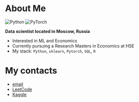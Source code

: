 # About Me

![Python](https://img.shields.io/badge/python-3670A0?style=for-the-badge&logo=python&logoColor=ffdd54)
![PyTorch](https://img.shields.io/badge/PyTorch-%23EE4C2C.svg?style=for-the-badge&logo=PyTorch&logoColor=white)

**Data scientist located in Moscow, Russia**

- Interested in ML and Economics
- Currently pursuing a Research Masters in Economics at HSE
- My stack: `Python`, `sklearn`, `Pytorch`, `SQL`, `R`
# My contacts

- [email](mailto:gorlevichd@gmail.com)
- [LeetCode](https://leetcode.com/yungdanik/)
- [Kaggle](https://www.kaggle.com/gorlevichdaniil)


<!---
Gorlevichd/Gorlevichd is a ✨ special ✨ repository because its `README.md` (this file) appears on your GitHub profile.
You can click the Preview link to take a look at your changes.
--->
